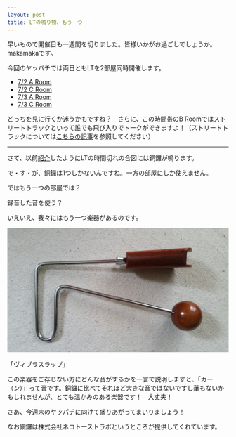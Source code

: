 ```yaml
---
layout: post
title: LTの鳴り物、もう一つ
---
```

早いもので開催日も一週間を切りました。皆様いかがお過ごしでしょうか。makamakaです。

今回のヤッパチでは両日ともLTを2部屋同時開催します。

- [7/2 A Room](https://github.com/hachiojipm/yapcasia-8oji-2016mid-timetable/issues/114)
- [7/2 C Room](https://github.com/hachiojipm/yapcasia-8oji-2016mid-timetable/issues/112)
- [7/3 A Room](https://github.com/hachiojipm/yapcasia-8oji-2016mid-timetable/issues/115)
- [7/3 C Room](https://github.com/hachiojipm/yapcasia-8oji-2016mid-timetable/issues/113)

どっちを見に行くか迷うかもですね？　さらに、この時間帯のB Roomではストリートトラックといって誰でも飛び入りでトークができますよ！（ストリートトラックについては[こちらの記事](http://yapcasia8oji-2016mid.hachiojipm.org/2016/06/18/everyone-will-be-talker/)を参照してください）

***

さて、以前[紹介](http://yapcasia8oji-2016mid.hachiojipm.org/2016/06/17/dora-has-come/)したようにLTの時間切れの合図には銅鑼が鳴ります。

で・す・が、銅鑼は1つしかないんですね。一方の部屋にしか使えません。

ではもう一つの部屋では？

録音した音を使う？

いえいえ、我々にはもう一つ楽器があるのです。

![](/images/vibrasrap.jpg)

「ヴィブラスラップ」

この楽器をご存じない方にどんな音がするかを一言で説明しますと、「カー（ン）」って音です。銅鑼に比べてそれほど大きな音ではないですし華もないかもしれませんが、とても温かみのある楽器です！　大丈夫！

さあ、今週末のヤッパチに向けて盛りあがってまいりましょう！

なお銅鑼は株式会社ネコトーストラボというところが提供してくれています。
